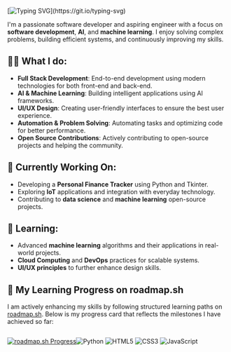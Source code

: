 [![Typing SVG](https://readme-typing-svg.demolab.com?font=Fira+Code&pause=1000&width=435&lines=Hey%2C+I'm+Kaveesha+Nethmal...;Follow+me+and+Stay+Updated.)](https://git.io/typing-svg)

I'm a passionate software developer and aspiring engineer with a focus on **software development**, **AI**, and **machine learning**. I enjoy solving complex problems, building efficient systems, and continuously improving my skills.

## 👨‍💻 What I do:
- **Full Stack Development**: End-to-end development using modern technologies for both front-end and back-end.
- **AI & Machine Learning**: Building intelligent applications using AI frameworks.
- **UI/UX Design**: Creating user-friendly interfaces to ensure the best user experience.
- **Automation & Problem Solving**: Automating tasks and optimizing code for better performance.
- **Open Source Contributions**: Actively contributing to open-source projects and helping the community.

## 💼 Currently Working On:
- Developing a **Personal Finance Tracker** using Python and Tkinter.
- Exploring **IoT** applications and integration with everyday technology.
- Contributing to **data science** and **machine learning** open-source projects.

## 🌱 Learning:
- Advanced **machine learning** algorithms and their applications in real-world projects.
- **Cloud Computing** and **DevOps** practices for scalable systems.
- **UI/UX principles** to further enhance design skills.


## 🚀 My Learning Progress on roadmap.sh

I am actively enhancing my skills by following structured learning paths on [roadmap.sh](https://roadmap.sh). Below is my progress card that reflects the milestones I have achieved so far:

<div style="display: flex;">
  
  [![roadmap.sh Progress](https://roadmap.sh/card/tall/6777fbf870129741a808d692?variant=dark)](https://roadmap.sh)

  <div align="center">
  
  ![Python](https://img.shields.io/badge/Python-%2314354C.svg?style=flat&logo=python&logoColor=white)
  ![HTML5](https://img.shields.io/badge/HTML5-%23E34F26.svg?style=flat&logo=html5&logoColor=white)
  ![CSS3](https://img.shields.io/badge/CSS3-%231572B6.svg?style=flat&logo=css3&logoColor=white)
  ![JavaScript](https://img.shields.io/badge/JavaScript-%23F7DF1E.svg?style=flat&logo=javascript&logoColor=black)

  </div>
</div>
